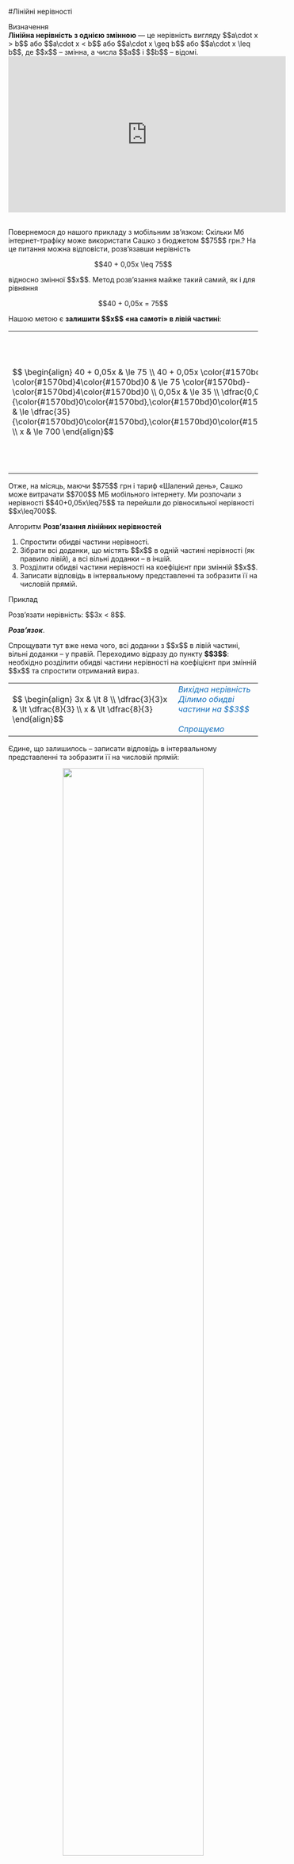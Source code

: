 #Лiнiйнi нерiвностi

<div class="space">
<div class="eoz-wrap">
<span class="eoz">Визначення</span>
<div class="eoz-text">
<b>Лінійна нерівність з однією змінною</b> — це нерівність вигляду $$a\cdot x > b$$ або $$a\cdot x < b$$ або $$a\cdot x \geq b$$ або $$a\cdot x \leq b$$, де $$x$$ – змінна, а числа $$a$$ і $$b$$ – відомі.
</div>
</div>
</div>

<div class="fluidMedia">
<iframe align="center" width="560" height="315" src="https://www.youtube.com/embed/LTtMdF3H4Cs" frameborder="0" allowfullscreen></iframe>
</div>
<div class="popup">
</div>

<br>

<p>Повернемося до нашого прикладу з мобільним зв’язком: Скільки Мб інтернет-трафіку може використати Сашко з бюджетом $$75$$ грн.? На це питання можна відповісти, розв’язавши нерівність</p>

<p align="center">$$40 + 0,05x \leq 75$$</p>

<p>відносно змінної $$x$$. Метод розв’язання майже такий самий, як і для рівняння</p>

<p align="center">$$40 + 0,05x = 75$$</p>

<p>Нашою метою є <b>залишити $$x$$ «на самоті» в лівій частині</b>:</p>


<table style="border: none;" class="none">
<tr>
<td>$$
    \begin{align}
        40 + 0,05x & \le 75 \\
        40 + 0,05x \color{#1570bd}- \color{#1570bd}4\color{#1570bd}0 & \le 75 \color{#1570bd}- \color{#1570bd}4\color{#1570bd}0 \\
        0,05x & \le 35 \\
        \dfrac{0,05}{\color{#1570bd}0\color{#1570bd},\color{#1570bd}0\color{#1570bd}5}x & \le \dfrac{35}{\color{#1570bd}0\color{#1570bd},\color{#1570bd}0\color{#1570bd}5} \\
        x & \le 700
    \end{align}$$</td>
<td><font color="1570bd"><i>Вихідна нерівність<br>Віднімаємо $$40$$ від обох частин<br>Спрощуємо<br>Ділимо обидві частини нерівності на $$0,05$$<br>Спрощуємо</i></font></td>
</tr>
</table>

<p>Отже, на місяць, маючи $$75$$ грн і тариф «Шалений день», Сашко може витрачати $$700$$ МБ мобільного інтернету. Ми розпочали з нерівності $$40+0,05x\leq75$$ та перейшли до рівносильної нерівності $$x\leq700$$.</p>

<div class="space">
<div class="alg-wrap">
<span class="alg">Алгоритм</span> <b>Pозв’язання лінійних нерівностей</b>
<div class="alg-text">
<ol>
<li>Спростити обидві частини нерівності.</li>
<li>Зібрати всі доданки, що містять $$x$$ в одній частині нерівності (як правило лівій), а всі вільні доданки – в іншій.</li>
<li>Розділити обидві частини нерівності на коефіцієнт при змінній $$x$$.</li>
<li>Записати відповідь в інтервальному представленні та зобразити її на числовій прямій.</li>
</ol>
</div>
</div>
</div>

<div class="space">
<div class="task-wrap">
<span class="task">Приклад</span>
<div class="task-text">
<p>Розв’язати нерівність: $$3x < 8$$.</p>
<b><i>Розв’язок</i></b>.</p>
<p>Спрощувати тут вже нема чого, всі доданки з $$x$$ в лівій частині, вільні доданки – у правій. Переходимо відразу до пункту <b>$$3$$</b>: необхідно розділити обидві частини нерівності на коефіцієнт при змінній $$x$$ та спростити отриманий вираз.</p>

<table style="border: none;" class="none">
<tr>
<td>$$
    \begin{align}
    3x & \lt 8 \\
    \dfrac{3}{3}x & \lt \dfrac{8}{3} \\
    x & \lt \dfrac{8}{3}
    \end{align}$$</td>
<td><font color="1570bd"><i>Вихідна нерівність<br>Ділимо обидві частини на $$3$$<br><br>Спрощуємо</i></font></td>
</tr>
</table>

<p>Єдине, що залишилось – записати відповідь в інтервальному представленні та зобразити її на числовій прямій:</p>
<div class="space"><p align="center"><img align="middle" width="75%" class="image" src="../pics/p14_8.png"/></p></div>
<b>Вiдповiдь.</b> $$x \in (-\infty;\dfrac{8}{3})$$.
</div>
</div>
</div>

<div class="space">
<div class="task-wrap">
<span class="task">Приклад</span>
<div class="task-text">
<p>Розв’язати нерівність: $$-2\leq2-4x$$.</p>
<b><i>Розв’язок</i></b>.</p>
<p>Всі доданки з $$x$$ вже розміщені в правій частині, збираємо всі вільні доданки в лівій:</p>

<table style="border: none;" class="none">
<tr>
<td>$$
    \begin{align}
    -2 & \le 2 - 4x \\
    -2 \color{#1570bd}- \color{#1570bd}2 & \le 2 - 4x \color{#1570bd}- \color{#1570bd}2 \\
    -4 & \le -4x
    \end{align}$$</td>
<td><font color="1570bd"><i>Вихідна нерівність<br>Віднімаємо $$2$$ від обох частин<br>Спрощуємо </i></font></td>
</tr>
</table>

<p>Ділимо обидві частини на коефіцієнт при змінній:</p>

<table style="border: none;" class="none">
<tr>
<td>$$
    \begin{align}
    \dfrac{-4}{\color{#1570bd}-\color{#1570bd}4} & \color{#1570bd}\ge \dfrac{-4}{\color{#1570bd}-\color{#1570bd}4}x \\
    1 & \ge x
    \end{align}$$</td>
<td><font color="1570bd"><i>Ділимо обидві частини на $$-4$$ та змінюємо знак нерівності на протилежний<br>Спрощуємо</i></font></td>
</tr>
</table>

<p>Тепер записуємо відповідь в інтервальному представленні та зображаємо її на числовій прямій:</p>
<div class="space"><p align="center"><img align="middle" width="75%" class="image" src="../pics/p14_9.png"/></p></div>
<b>Вiдповiдь.</b> $$x \in (-\infty;1]$$.
</div>
</div>
</div>

<div class="space">
<div class="task-wrap">
<span class="task">Приклад</span>
<div class="task-text">
<p>Розв’язати нерівність: $$5(x-1)>x+3$$.</p>
<b><i>Розв’язок</i></b>.</p>
<p>Розкриваємо дужки та забираємо змінну $$x$$ в лівій частині нерівності:</p>

<table style="border: none;" class="none">
<tr>
<td>$$
    \begin{align}
    5(x-1) & \gt x + 3 \\ 
    5x - 5 & \gt x + 3 \\ 
    5x - 5 \color{#1570bd}- \color{#1570bd}x & \gt x + 3 \color{#1570bd}- \color{#1570bd}x \\ 
    4x - 5 & \gt 3 \\ 
    \end{align}$$</td>
<td><font color="1570bd"><i>Вихідна нерівність<br>Розкриваємо дужки в лівій частині<br>Віднімаємо $$x$$ від обох частин<br>Спрощуємо</i></font></td>
</tr>
</table>

<p>Всі вільні доданки залишаємо в правій частині нерівності:</p>

<table style="border: none;" class="none">
<tr>
<td>$$
    \begin{align}
    4x - 5 \color{#1570bd}+ \color{#1570bd}5 & \gt 3 \color{#1570bd}+ \color{#1570bd}5 \\ 
    4x & \gt 8 \\
    \end{align}$$</td>
<td><font color="1570bd"><i>Додаємо $$5$$ до обох частин<br>Спрощуємо </i></font></td>
</tr>
</table>

<p>Ділимо обидві частини на коефіцієнт при змінній:</p>

<table style="border: none;" class="none">
<tr>
<td>$$
    \begin{align}
    \dfrac{4}{\color{#1570bd}4}x & \gt \dfrac{8}{\color{#1570bd}4} \\ 
    x & \gt 2 \\
    \end{align}$$</td>
<td><font color="1570bd"><i>Ділимо обидві частини на $$4$$<br>Спрощуємо</i></font></td>
</tr>
</table>

<p>Записуємо відповідь в інтервальному представленні та зображаємо її на числовій прямій:</p>
<div class="space"><p align="center"><img align="middle" width="75%" class="image" src="../pics/p14_10.png"/></p></div>
<b>Вiдповiдь.</b> $$x \in (2;+\infty)$$.
</div>
</div>
</div>

<div class="space">
<div class="task-wrap">
<span class="task">Приклад</span>
<div class="task-text">
<p>Розв’язати нерівність: $$\dfrac{(2x-1)^2}{4}-\dfrac{3(x-1)}{4} \geq x^2$$.</p>
<b><i>Розв’язок</i></b>.</p>
<p>Розкриваємо дужки та спрощуємо вирази в лівій частині нерівності:</p>

<table style="border: none;" class="none">
<tr>
<td>$$
    \begin{align}
    \dfrac{(2x-1)^2}{4} - \dfrac{3(x-1)}{4} & \ge x^2    \\ 
    \color{#1570bd}4 \left(\dfrac{(2x-1)^2}{4} - \dfrac{3(x-1)}{4}\right) & \ge \color{#1570bd}4\color{#1570bd}(x^2\color{#1570bd})    \\
    \dfrac{1 \color{#1570bd}\cdot \color{#1570bd}4}{4}(2x-1)^2 - \dfrac{3 \color{#1570bd}\cdot \color{#1570bd}4}{4}(x-1) & \ge 4x^2     \\
    (2x-1)^2 - 3(x-1) & \ge 4x^2    \\
    (4x^2 - 4x + 1) - (3x-3) & \ge 4x^2    \\
    4x^2 - 7x + 4 & \ge 4x^2    \\
    \end{align}$$</td>
<td><font color="1570bd"><i>Вихідна нерівність<br><br>Множимо обидві частини на $$4$$<br><br>Розкриваємо дужки<br><br>Спрощуємо<br>Розкриваємо дужки<br>Спрощуємо</i></font></td>
</tr>
</table>

<p>Збираємо всі доданки зі змінною $$x$$ в лівій частині, а вільні доданки – в правій:</p>

<table style="border: none;" class="none">
<tr>
<td>$$
    \begin{align}
    4x^2 - 7x + 4 \color{#1570bd}- \color{#1570bd}4\color{#1570bd}x^\color{#1570bd}2 & \ge 4x^2 - \color{#1570bd}4\color{#1570bd}x^\color{#1570bd}2    \\ 
    - 7x + 4 & \ge 0    \\
    - 7x + 4 \color{#1570bd}- \color{#1570bd}4 & \ge 0 \color{#1570bd}- \color{#1570bd}4    \\
    - 7x & \ge -4    \\
    \end{align}$$</td>
<td><font color="1570bd"><i>Віднімаємо $$4x^2$$ від обох частин<br>Спрощуємо<br>Віднімаємо $$4$$ від обох частин<br>Спрощуємо</i></font></td>
</tr>
</table>

<p>Ділимо на коефіцієнт при змінній:</p>

<table style="border: none;" class="none">
<tr>
<td>$$
    \begin{align}
    \dfrac{-7}{\color{#1570bd}-\color{#1570bd}7} \thinspace x & \color{#1570bd}\le \dfrac{-4}{\color{#1570bd}-\color{#1570bd}7}    \\
    x & \le \dfrac{4}{7}
    \end{align}$$</td>
<td><font color="1570bd"><i>Ділимо обидві частини на $$-7$$ та змінюємо знак нерівності на протилежний<br>Спрощуємо</i></font></td>
</tr>
</table>

<p>Записуємо відповідь в інтервальному представленні та зображаємо її на числовій прямій:</p>
<div class="space"><p align="center"><img align="middle" width="75%" class="image" src="../pics/p14_11.png"/></p></div>
<b>Вiдповiдь.</b> $$x \in \left(-\infty;\dfrac{4}{7}\right]$$.
</div>
</div>
</div>

<div class="fluidMedia">
<iframe align="center" width="560" height="315" src="https://www.youtube.com/embed/qBgsj6gxhYk" frameborder="0" allowfullscreen></iframe>
</div>
<div class="popup">
</div>

<br>

<quiz correctLabel="correct" incorrectLabel="incorrect" checkLabel="check">
 <question text="">
        <p>Розв'язати нерівність: $$4(x-2)>5(x-3)$$</p>
        <answer correct>$$x<7$$</answer>
        <answer>$$x>7$$</answer>
        <answer>$$x<-7$$</answer>
        <answer>$$x>-7$$</answer>
        <explanation>
        <p>Розкриємо дужки і спростимо нерівність:</p>
        <p>$$4x-8>5x-15$$</p>
        <p>$$4x-5x>-15+8$$</p>
        <p>$$-x>-7$$</p>
        <p>Помножимо обидві частини нерівності на $$-1$$, при цьому знак нерівності зміниться на протилежний:</p>
        <p>$$x<7$$</p>
        </explanation>
</question>
<question text="">
        <p>Розв'язати нерівність: $$7x-1+4(x+3)<6x$$</p>
        <answer>$$x>\dfrac{11}{5}$$</answer>
        <answer>$$x<\dfrac{11}{5}$$</answer>
        <answer>$$x>-\dfrac{11}{5}$$</answer>
        <answer correct>$$x<-\dfrac{11}{5}$$</answer>
        <explanation>
        <p>Pозкриємо дужки і спростимо нерівність:</p>
        <p>$$7x-1+4x+12<6x$$</p>
        <p>$$11x-6x<-11$$</p>
        <p>$$5x<-11$$</p>
        <p>Помножимо обидві частини нерівності на $$\dfrac{1}{5}$$:</p>
        <p>$$x<-\dfrac{11}{5}$$</p>
        </explanation>
</question>
</quiz>